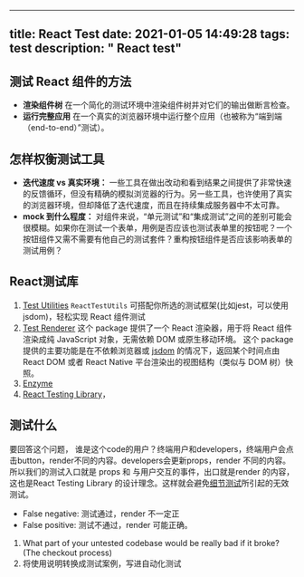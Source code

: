 
---
title: React Test
date: 2021-01-05 14:49:28
tags: test
description: " React test"
---

## 测试 React 组件的方法
-   **渲染组件树**  在一个简化的测试环境中渲染组件树并对它们的输出做断言检查。
-   **运行完整应用**  在一个真实的浏览器环境中运行整个应用（也被称为“端到端（end-to-end）”测试）。

## 怎样权衡测试工具
-   **迭代速度 vs 真实环境：**  一些工具在做出改动和看到结果之间提供了非常快速的反馈循环，但没有精确的模拟浏览器的行为。另一些工具，也许使用了真实的浏览器环境，但却降低了迭代速度，而且在持续集成服务器中不太可靠。
-   **mock 到什么程度：**  对组件来说，“单元测试”和“集成测试”之间的差别可能会很模糊。如果你在测试一个表单，用例是否应该也测试表单里的按钮呢？一个按钮组件又需不需要有他自己的测试套件？重构按钮组件是否应该影响表单的测试用例？

## React测试库

 1. [Test Utilities](https://react.docschina.org/docs/test-utils.html)
`ReactTestUtils` 可搭配你所选的测试框架(比如jest，可以使用jsdom)，轻松实现 React 组件测试
2. [Test Renderer](https://react.docschina.org/docs/test-renderer.html)
这个 package 提供了一个 React 渲染器，用于将 React 组件渲染成纯 JavaScript 对象，无需依赖 DOM 或原生移动环境。
这个 package 提供的主要功能是在不依赖浏览器或  [jsdom](https://github.com/tmpvar/jsdom)  的情况下，返回某个时间点由 React DOM 或者 React Native 平台渲染出的视图结构（类似与 DOM 树）快照。
3. [Enzyme](https://airbnb.io/enzyme/)
4. [React Testing Library](https://testing-library.com/react)，

## 测试什么 
 要回答这个问题， 谁是这个code的用户？终端用户和developers，终端用户会点击button，render不同的内容。developers会更新props，render 不同的内容。所以我们的测试入口就是 props 和 与用户交互的事件，出口就是render 的内容，这也是React Testing Library 的设计理念。这样就会避免[细节测试](https://kentcdodds.com/blog/testing-implementation-details)所引起的无效测试。
- False negative:  测试通过，render 不一定正
-  False positive:  测试不通过，render 可能正确。
1.  What part of your untested codebase would be really bad if it broke? (The checkout process)
2. 将使用说明转换成测试案例，写进自动化测试
